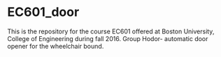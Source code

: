# EC601_door
This is the repository for the course EC601 offered at Boston University, College of Engineering during fall 2016. Group Hodor- automatic door opener for the wheelchair bound.
